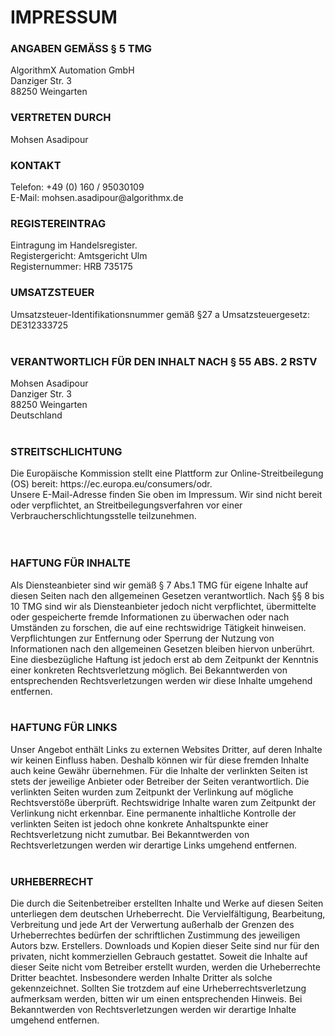 <h1>IMPRESSUM</h1>

<h3>ANGABEN GEMÄSS § 5 TMG</h3>
AlgorithmX Automation GmbH <br> 
Danziger Str. 3 <br> 
88250 Weingarten

<h3>VERTRETEN DURCH</h3>
Mohsen Asadipour<br>

<h3>KONTAKT</h3>
Telefon: +49 (0) 160 / 95030109 <br>
E-Mail: mohsen.asadipour@algorithmx.de<br>

<h3>REGISTEREINTRAG</h3>
Eintragung im Handelsregister. <br>
Registergericht: Amtsgericht Ulm <br>
Registernummer: HRB 735175<br>

<h3>UMSATZSTEUER</h3>
Umsatzsteuer-Identifikationsnummer gemäß §27 a Umsatzsteuergesetz:<br>
DE312333725
<br><br>

<h3>VERANTWORTLICH FÜR DEN INHALT NACH § 55 ABS. 2 RSTV</h3>
Mohsen Asadipour <br>
Danziger Str. 3 <br>
88250 Weingarten<br>
Deutschland
<br><br>

<h3>STREITSCHLICHTUNG</h3>
Die Europäische Kommission stellt eine Plattform zur Online-Streitbeilegung (OS) bereit: https://ec.europa.eu/consumers/odr.<br>
Unsere E-Mail-Adresse finden Sie oben im Impressum.
Wir sind nicht bereit oder verpflichtet, an Streitbeilegungsverfahren vor einer Verbraucherschlichtungsstelle teilzunehmen.
<br><br>
 
<h3>HAFTUNG FÜR INHALTE</h3>
Als Diensteanbieter sind wir gemäß § 7 Abs.1 TMG für eigene Inhalte auf diesen Seiten nach den allgemeinen Gesetzen verantwortlich. Nach §§ 8 bis 10 TMG sind wir als Diensteanbieter jedoch nicht verpflichtet, übermittelte oder gespeicherte fremde Informationen zu überwachen oder nach Umständen zu forschen, die auf eine rechtswidrige Tätigkeit hinweisen.
Verpflichtungen zur Entfernung oder Sperrung der Nutzung von Informationen nach den allgemeinen Gesetzen bleiben hiervon unberührt. Eine diesbezügliche Haftung ist jedoch erst ab dem Zeitpunkt der Kenntnis einer konkreten Rechtsverletzung möglich. Bei Bekanntwerden von entsprechenden Rechtsverletzungen werden wir diese Inhalte umgehend entfernen.
<br><br>

<h3>HAFTUNG FÜR LINKS</h3>
Unser Angebot enthält Links zu externen Websites Dritter, auf deren Inhalte wir keinen Einfluss haben. Deshalb können wir für diese fremden Inhalte auch keine Gewähr übernehmen. Für die Inhalte der verlinkten Seiten ist stets der jeweilige Anbieter oder Betreiber der Seiten verantwortlich. Die verlinkten Seiten wurden zum Zeitpunkt der Verlinkung auf mögliche Rechtsverstöße überprüft. Rechtswidrige Inhalte waren zum Zeitpunkt der Verlinkung nicht erkennbar.
Eine permanente inhaltliche Kontrolle der verlinkten Seiten ist jedoch ohne konkrete Anhaltspunkte einer Rechtsverletzung nicht zumutbar. Bei Bekanntwerden von Rechtsverletzungen werden wir derartige Links umgehend entfernen.
<br><br>

<h3>URHEBERRECHT</h3>
Die durch die Seitenbetreiber erstellten Inhalte und Werke auf diesen Seiten unterliegen dem deutschen Urheberrecht. Die Vervielfältigung, Bearbeitung, Verbreitung und jede Art der Verwertung außerhalb der Grenzen des Urheberrechtes bedürfen der schriftlichen Zustimmung des jeweiligen Autors bzw. Erstellers. Downloads und Kopien dieser Seite sind nur für den privaten, nicht kommerziellen Gebrauch gestattet.
Soweit die Inhalte auf dieser Seite nicht vom Betreiber erstellt wurden, werden die Urheberrechte Dritter beachtet. Insbesondere werden Inhalte Dritter als solche gekennzeichnet. Sollten Sie trotzdem auf eine Urheberrechtsverletzung aufmerksam werden, bitten wir um einen entsprechenden Hinweis. Bei Bekanntwerden von Rechtsverletzungen werden wir derartige Inhalte umgehend entfernen.
<br><br>
